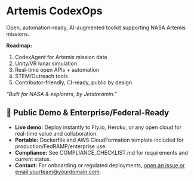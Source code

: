 # Artemis CodexOps

Open, automation-ready, AI-augmented toolkit supporting NASA Artemis missions.

**Roadmap:**
1. CodexAgent for Artemis mission data
2. Unity/VR lunar simulation
3. Real-time open APIs + automation
4. STEM/Outreach tools
5. Contributor-friendly, CI-ready, public by design

_“Built for NASA & explorers, by Jetstreamin.”_

## 🚀 Public Demo & Enterprise/Federal-Ready

- **Live demo:** Deploy instantly to Fly.io, Heroku, or any open cloud for real-time value and collaboration.
- **Portable:** Dockerfile and AWS CloudFormation template included for production/FedRAMP/enterprise use.
- **Compliance:** See COMPLIANCE_CHECKLIST.md for requirements and current status.
- **Contact:** For onboarding or regulated deployments, [open an issue or email yourteam@yourdomain.com](mailto:yourteam@yourdomain.com).

